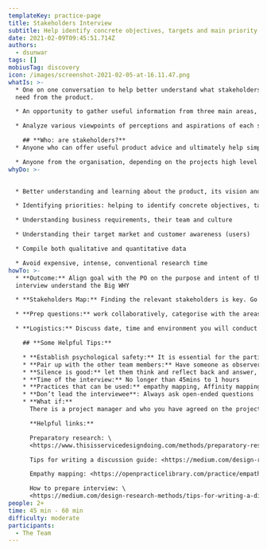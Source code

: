 ```yaml
---
templateKey: practice-page
title: Stakeholders Interview
subtitle: Help identify concrete objectives, targets and main priority areas
date: 2021-02-09T09:45:51.714Z
authors:
  - dsunwar
tags: []
mobiusTag: discovery
icon: /images/screenshot-2021-02-05-at-16.11.47.png
whatIs: >-
  * One on one conversation to help better understand what stakeholders want and
  need from the product.

  * An opportunity to gather useful information from three main areas, and more for e.g: User needs, Business goals and Technical limitations to gather valuable insights.

  * Analyze various viewpoints of perceptions and aspirations of each stakeholder who have a product success interest

    ## **Who: are stakeholders?**
  * Anyone who can offer useful product advice and ultimately help simplify the design process.

  * Anyone from the organisation, depending on the projects high level employees, lower-level employees or even influential users. The job title varies across various organisations. For e.g: Product Owner, Head of IT, Head of Data, IT Manager, Marketing Manager etc.
whyDo: >-
  

  * Better understanding and learning about the product, its vision and context through different lenses.

  * Identifying priorities: helping to identify concrete objectives, targets and identify main priority areas

  * Understanding business requirements, their team and culture

  * Understanding their target market and customer awareness (users)

  * Compile both qualitative and quantitative data

  * Avoid expensive, intense, conventional research time
howTo: >-
  * **Outcome:** Align goal with the PO on the purpose and intent of the
  interview understand the Big WHY

  * **Stakeholders Map:** Finding the relevant stakeholders is key. Go through stakeholders mapping workshops to understand their role and how they impact certain projects.

  * **Prep questions:** work collaboratively, categorise with the areas that need further investigation. Helpful practice: Affinity map

  * **Logistics:** Discuss date, time and environment you will conduct interviews for e.g: face to face, virtual meeting, technologies suitable for both parties and many more.

    ## **Some Helpful Tips:**

    * **Establish psychological safety:** It is essential for the participants to create a secure and comfortable atmosphere. And they feel relaxed and safe. For example, clarify the intention of the interview, when, how and to whom the information will be shared, promote active listening, encourage them to reflect and answer.
    * **Pair up with the other team members:** Have someone as observer and note taker
    * **Silence is good:** let them think and reflect back and answer, it’s not awkward.
    * **Time of the interview:** No longer than 45mins to 1 hours
    * **Practices that can be used:** empathy mapping, Affinity mapping, User Journey Mapping, Proto-personas
    * **Don’t lead the interviewee**: Always ask open-ended questions
    * **What if:**
      There is a project manager and who you have agreed on the project plan should you skip the stakeholders interview? Absolutely not.

      **Helpful links:**

      Preparatory research: \
      <https://www.thisisservicedesigndoing.com/methods/preparatory-research>

      Tips for writing a discussion guide: <https://medium.com/design-research-methods/tips-for-writing-a-discussion-guide-c08459131a54>

      Empathy mapping: <https://openpracticelibrary.com/practice/empathy-mapping/>

      How to prepare interview: \
      <https://medium.com/design-research-methods/tips-for-writing-a-discussion-guide-c08459131a54>
people: 2+
time: 45 min - 60 min
difficulty: moderate
participants:
  - The Team
---
```

